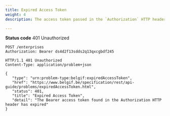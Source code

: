 ```yaml
---
title: Expired Access Token
weight: 4
description: The access token passed in the `Authorization` HTTP header has expired and cannot be used anymore. Renew the access token and resubmit the request.

---
```


**Status code** 401 Unauthorized


    POST /enterprises
    Authorization: Bearer ds4d2f13sdds2q13qxcgbdf245

    HTTP/1.1 401 Unauthorized
    Content-Type: application/problem+json

    {
       "type": "urn:problem-type:belgif:expiredAccessToken",
       "href": "https://www.belgif.be/specification/rest/api-guide/problems/expiredAccessToken.html",
       "status": 401,
       "title": "Expired Access Token",
       "detail": "The Bearer access token found in the Authorization HTTP header has expired"
    }
